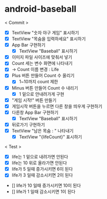 # android-baseball

< Commit >
- [x] TextView "숫자 야구 게임" 표시하기
- [x] TextView "목숨을 입력하세요" 표시하기 
- [x] App Bar 구현하기 
  - [x] TextView "Baseball" 표시하기 
- [x] 이미지 파일 사이즈에 맞춰서 넣기 
- [x] Count 세는 변수 화면에 나타내기 
- [x] -> Count 이름 변경 : Life
- [x] Plus 버튼 만들어 Count 수 올리기
  - [x] 1~10까지 count 제한
- [x] Minus 버튼 만들어 Count 수 내리기 
  - [x] 1 밑으로 안내려가게 구현 
- [x] "게임 시작!" 버튼 만들기 
- [x] 게임시작 버튼을 누르면 다른 창을 띄우게 구현하기 
- [x] 다른창 App Bar 구현하기
  - [x] TextView "Baseball" 표시하기 
- [x] 뒤로가기 구현하기 
- [x] TextView "남은 목숨 : " 나타내기 
  - [x] TextView "{lifeCount}" 표시하기 

< Test >
- [x] life는 1 밑으로 내려가면 안된다
- [x] life는 10 위로 올라가면 안된다
- [x] life가 5 일때 증가시키면 6이 된다
- [x] life가 3 일때 감소시키면 2이 된다
- [] life가 10 일때 증가시키면 10이 된다
- [] life가 1 일때 감소시키면 1이 된다